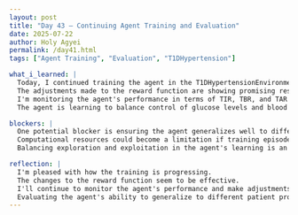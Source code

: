 ```yaml
---
layout: post
title: "Day 43 – Continuing Agent Training and Evaluation"
date: 2025-07-22
author: Holy Agyei
permalink: /day41.html
tags: ["Agent Training", "Evaluation", "T1DHypertension"]

what_i_learned: |
  Today, I continued training the agent in the T1DHypertensionEnvironment. 
  The adjustments made to the reward function are showing promising results. 
  I'm monitoring the agent's performance in terms of TIR, TBR, and TAR for glucose and BP. 
  The agent is learning to balance control of glucose levels and blood pressure.

blockers: |
  One potential blocker is ensuring the agent generalizes well to different patient profiles. 
  Computational resources could become a limitation if training episodes are increased significantly. 
  Balancing exploration and exploitation in the agent's learning is an ongoing challenge.

reflection: |
  I'm pleased with how the training is progressing. 
  The changes to the reward function seem to be effective. 
  I'll continue to monitor the agent's performance and make adjustments as needed. 
  Evaluating the agent's ability to generalize to different patient profiles is a next step.
---
```

